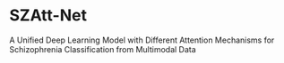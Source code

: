 # SZAtt-Net
A Unified Deep Learning Model with Different Attention Mechanisms for Schizophrenia Classification from Multimodal Data
